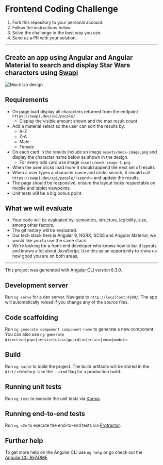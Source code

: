 # Frontend Coding Challenge

1. Fork this repository to your personal account.
2. Follow the instructions below
3. Solve the challenge in the best way you can.
4. Send us a PR with your solution.

---

## Create an app using Angular and Angular Material to search and display Star Wars characters using [Swapi](https://swapi.dev/)

![Mock Up design](https://i.imgur.com/RA0lZtYg.png, 'Mock Up design')

## Requirements

- On page load display all characters returned from the endpoint `https://swapi.dev/api/people/`
  - Display the visible amount shown and the max result count
- Add a material select so the user can sort the results by:
  - A-Z
  - Z-A
  - Male
  - Female
- On each card in the results include an image `assets/mock-image.png` and display the character name below as shown in the design.
  - For every odd card use image `assets/mock-image-1.png`
- When the user clicks load more it should append the next set of results
- When a user types a character name and clicks search, it should call `https://swapi.dev/api/people/?search=` and update the results.
- The page should be responsive, ensure the layout looks respectable on mobile and tablet viewpoints.
- Unit tests will be a big bonus point.

## What we will evaluate

- Your code will be evaluated by: semantics, structure, legibility, size, among other factors.
- The git history will be evaluated.
- Our tech stack here is Angular 9, NGRX, SCSS and Angular Material, we would like you to use the same stack.
- We're looking for a front-end developer who knows how to build layouts and knows a lot about JavaScript. Use this as an opportunity to show us how good you are on both areas.

---

This project was generated with [Angular CLI](https://github.com/angular/angular-cli) version 8.3.9.

## Development server

Run `ng serve` for a dev server. Navigate to `http://localhost:4200/`. The app will automatically reload if you change any of the source files.

## Code scaffolding

Run `ng generate component component-name` to generate a new component. You can also use `ng generate directive|pipe|service|class|guard|interface|enum|module`.

## Build

Run `ng build` to build the project. The build artifacts will be stored in the `dist/` directory. Use the `--prod` flag for a production build.

## Running unit tests

Run `ng test` to execute the unit tests via [Karma](https://karma-runner.github.io).

## Running end-to-end tests

Run `ng e2e` to execute the end-to-end tests via [Protractor](http://www.protractortest.org/).

## Further help

To get more help on the Angular CLI use `ng help` or go check out the [Angular CLI README](https://github.com/angular/angular-cli/blob/master/README.md).
